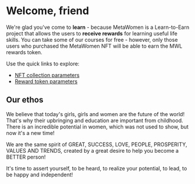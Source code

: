 # Welcome, friend

We're glad you've come to **learn** - because MetaWomen is a Learn-to-Earn project that allows the users to **receive rewards** for learning useful life skills. You can take some of our courses for free - however, only those users who purchased the MetaWomen NFT will be able to earn the MWL rewards token.

Use the quick links to explore:

* [NFT collection parameters](./Tokenomics/NFTCollection.md)
* [Reward token parameters](./Tokenomics/Token.md)

## Our ethos

We believe that today's girls, girls and women are the future of the world! That's why their upbringing and education are important from childhood. There is an incredible potential in women, which was not used to show, but now it's a new time!

We are the same spirit of GREAT, SUCCESS, LOVE, PEOPLE, PROSPERITY, VALUES AND TRENDS, created by a great desire to help you become a BETTER person!

It's time to assert yourself, to be heard, to realize your potential, to lead, to be happy and independent!

<!--

Welcome to MetaWomen wiki!
This document describes the complete tokenomics of our project. It is aimed at professional investors, and contains all terms & formulas that show the project's underlying model.

-->
